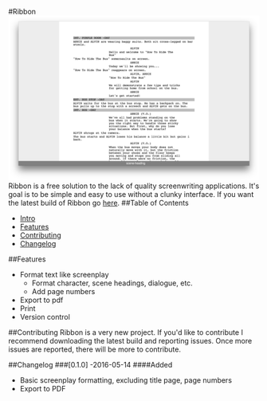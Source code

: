 #Ribbon
![Screenshot](screenshot.png)
Ribbon is a free solution to the lack of quality screenwriting applications. It's goal is to be simple and easy to use without a clunky interface. If you want the latest build of Ribbon go [here](http://github.com/blockaj/Ribbon/releases).
##Table of Contents 
*   [Intro](#Ribbon)
*   [Features](#features)
*   [Contributing](#contributing)
*   [Changelog](#changelog)


##Features
*   Format text like screenplay
    *   Format character, scene headings, dialogue, etc. 
    *   Add page numbers
*   Export to pdf 
*   Print
*   Version control

##Contributing
Ribbon is a very new project. If you'd like to contribute I recommend downloading the latest build and reporting issues. Once more issues are reported, there will be more to contribute. 

##Changelog
###[0.1.0] -2016-05-14
####Added
- Basic screenplay formatting, excluding title page, page numbers
- Export to PDF 

